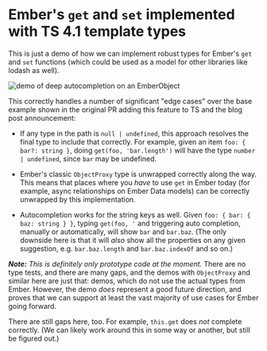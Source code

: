 # Ember's `get` and `set` implemented with TS 4.1 template types

This is just a demo of how we can implement robust types for Ember's `get` and `set` functions (which could be used as a model for other libraries like lodash as well).

![demo of deep autocompletion on an `EmberObject`](./demo.png)

This correctly handles a number of significant "edge cases" over the base example shown in the original PR adding this feature to TS and the blog post announcement:

- If any type in the path is `null | undefined`, this approach resolves the final type to include that correctly. For example, given an item `foo: { bar?: string }`, doing `get(foo, 'bar.length')` will have the type `number | undefined`, since `bar` may be undefined.

- Ember's classic `ObjectProxy` type is unwrapped correctly along the way. This means that places where you *have* to use `get` in Ember today (for example, async relationships on Ember Data models) can be correctly unwrapped by this implementation.

- Autocompletion works for the string keys as well. Given `foo: { bar: { baz: string } }`, typing `get(foo, '` and triggering auto completion, manually or automatically, will show `bar` and `bar.baz`. (The only downside here is that it will *also* show all the properties on any given suggestion, e.g. `bar.baz.length` and `bar.baz.indexOf` and so on.)

_**Note:** This is definitely only prototype code at the moment._ There are no type tests, and there are many gaps, and the demos with `ObjectProxy` and similar here are just that: demos, which do not use the actual types from Ember. However, the demo *does* represent a good future direction, and proves that we can support at least the vast majority of use cases for Ember going forward.

There are still gaps here, too. For example, `this.get` does *not* complete correctly. (We can likely work around this in some way or another, but still be figured out.)

